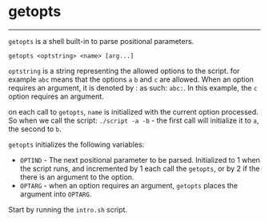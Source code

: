# getopts
---

`getopts` is a shell built-in to parse positional parameters.

```
getopts <optstring> <name> [arg...]
```

`optstring` is a string representing the allowed options to the script. for example `abc` means
that the options `a` `b` and `c` are allowed. When an option requires an argument, it is denoted by : as such:
`abc:`. In this example, the `c` option requires an argument.

on each call to `getopts`, `name` is initialized with the current option processed. So when we call 
the script: `./script -a -b` - the first call will initialize it to `a`, the second to `b`.


`getopts` initializes the following variables:
- `OPTIND` - The next positional parameter to be parsed. Initialized to 1
when the script runs, and incremented by 1 each call the `getopts`, or by 2 if the 
there is an argument to the option.
- `OPTARG` - when an option requires an argument, `getopts` places the argument into `OPTARG`.

Start by running the `intro.sh` script.
